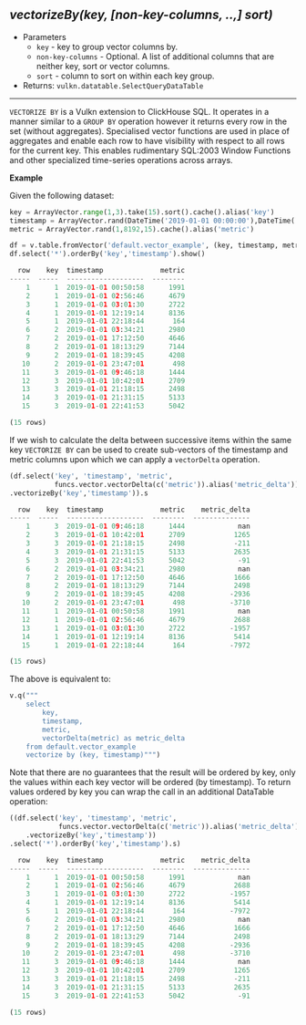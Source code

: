 ## *vectorizeBy(key, [non-key-columns, ..,] sort)*

* Parameters
    - ```key``` - key to group vector columns by.
    - ```non-key-columns``` - Optional. A list of additional columns that are neither key, sort or vector columns.
    - ```sort``` - column to sort on within each key group.
* Returns: ```vulkn.datatable.SelectQueryDataTable```
---

```VECTORIZE BY``` is a Vulkn extension to ClickHouse SQL. It operates in a manner similar to a 
```GROUP BY``` operation however it returns every row in the set (without aggregates). Specialised vector
functions are used in place of aggregates and enable each row to have visibility with respect
to all rows for the current key. This enables rudimentary SQL:2003 Window Functions and other 
specialized time-series operations across arrays.

**Example**

Given the following dataset:

```python
key = ArrayVector.range(1,3).take(15).sort().cache().alias('key')
timestamp = ArrayVector.rand(DateTime('2019-01-01 00:00:00'),DateTime('2019-01-01 23:59:59'),15).cast(DateTime).cache().alias('timestamp')
metric = ArrayVector.rand(1,8192,15).cache().alias('metric')

df = v.table.fromVector('default.vector_example', (key, timestamp, metric))
df.select('*').orderBy('key','timestamp').show()

  row    key  timestamp              metric
-----  -----  -------------------  --------
    1      1  2019-01-01 00:50:58      1991
    2      1  2019-01-01 02:56:46      4679
    3      1  2019-01-01 03:01:30      2722
    4      1  2019-01-01 12:19:14      8136
    5      1  2019-01-01 22:18:44       164
    6      2  2019-01-01 03:34:21      2980
    7      2  2019-01-01 17:12:50      4646
    8      2  2019-01-01 18:13:29      7144
    9      2  2019-01-01 18:39:45      4208
   10      2  2019-01-01 23:47:01       498
   11      3  2019-01-01 09:46:18      1444
   12      3  2019-01-01 10:42:01      2709
   13      3  2019-01-01 21:18:15      2498
   14      3  2019-01-01 21:31:15      5133
   15      3  2019-01-01 22:41:53      5042

(15 rows)
```

If we wish to calculate the delta between successive items within the same key ```VECTORIZE BY```
can be used to create sub-vectors of the timestamp and metric columns upon which we can apply a 
```vectorDelta``` operation.

```python
(df.select('key', 'timestamp', 'metric',
           funcs.vector.vectorDelta(c('metric')).alias('metric_delta'))
.vectorizeBy('key','timestamp')).s

  row    key  timestamp              metric    metric_delta
-----  -----  -------------------  --------  --------------
    1      3  2019-01-01 09:46:18      1444             nan
    2      3  2019-01-01 10:42:01      2709            1265
    3      3  2019-01-01 21:18:15      2498            -211
    4      3  2019-01-01 21:31:15      5133            2635
    5      3  2019-01-01 22:41:53      5042             -91
    6      2  2019-01-01 03:34:21      2980             nan
    7      2  2019-01-01 17:12:50      4646            1666
    8      2  2019-01-01 18:13:29      7144            2498
    9      2  2019-01-01 18:39:45      4208           -2936
   10      2  2019-01-01 23:47:01       498           -3710
   11      1  2019-01-01 00:50:58      1991             nan
   12      1  2019-01-01 02:56:46      4679            2688
   13      1  2019-01-01 03:01:30      2722           -1957
   14      1  2019-01-01 12:19:14      8136            5414
   15      1  2019-01-01 22:18:44       164           -7972

(15 rows)
```

The above is equivalent to:

```python
v.q("""
    select
        key,
        timestamp,
        metric,
        vectorDelta(metric) as metric_delta
    from default.vector_example
    vectorize by (key, timestamp)""")
```

Note that there are no guarantees that the result will be ordered by key, only the values within 
each key vector will be ordered (by timestamp). To return values ordered by key you can wrap the 
call in an additional DataTable operation:

```python
((df.select('key', 'timestamp', 'metric',
            funcs.vector.vectorDelta(c('metric')).alias('metric_delta'))
    .vectorizeBy('key','timestamp'))
.select('*').orderBy('key','timestamp').s)

  row    key  timestamp              metric    metric_delta
-----  -----  -------------------  --------  --------------
    1      1  2019-01-01 00:50:58      1991             nan
    2      1  2019-01-01 02:56:46      4679            2688
    3      1  2019-01-01 03:01:30      2722           -1957
    4      1  2019-01-01 12:19:14      8136            5414
    5      1  2019-01-01 22:18:44       164           -7972
    6      2  2019-01-01 03:34:21      2980             nan
    7      2  2019-01-01 17:12:50      4646            1666
    8      2  2019-01-01 18:13:29      7144            2498
    9      2  2019-01-01 18:39:45      4208           -2936
   10      2  2019-01-01 23:47:01       498           -3710
   11      3  2019-01-01 09:46:18      1444             nan
   12      3  2019-01-01 10:42:01      2709            1265
   13      3  2019-01-01 21:18:15      2498            -211
   14      3  2019-01-01 21:31:15      5133            2635
   15      3  2019-01-01 22:41:53      5042             -91

(15 rows)

```